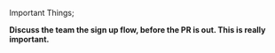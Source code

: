 Important Things;

**Discuss the team the sign up flow, before the PR is out. This is really important.** 


